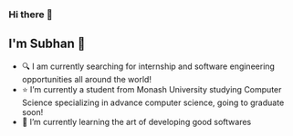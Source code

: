 ### Hi there 👋

## I'm Subhan 👨

- 🔍 I am currently searching for internship and software engineering opportunities all around the world!
- ⭐ I’m currently a student from Monash University studying Computer Science specializing in advance computer science, going to graduate soon!
- 🌱 I’m currently learning the art of developing good softwares
 



<!--
**SubhanSaadatKhan/SubhanSaadatKhan** is a ✨ _special_ ✨ repository because its `README.md` (this file) appears on your GitHub profile.

Here are some ideas to get you started:

- 🔭 I’m currently working on ...
- 🌱 I’m currently learning ...
- 👯 I’m looking to collaborate on ...
- 🤔 I’m looking for help with ...
- 💬 Ask me about ...
- 📫 How to reach me: ...
- 😄 Pronouns: ...
- ⚡ Fun fact: ...
-->
